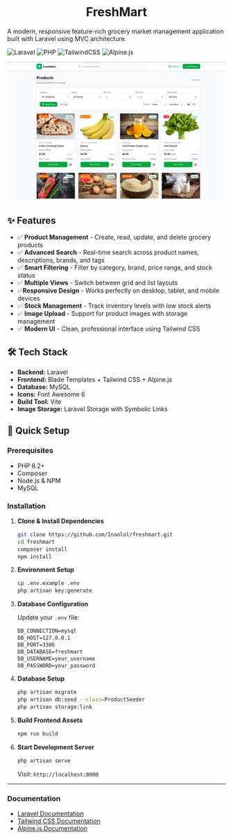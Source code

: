 <h1 align="center">FreshMart</h1>

A modern, responsive feature-rich grocery market management application built with Laravel using MVC architecture.

![Laravel](https://img.shields.io/badge/Laravel-10.x-FF2D20?style=for-the-badge&logo=laravel)
![PHP](https://img.shields.io/badge/PHP-8.1+-777BB4?style=for-the-badge&logo=php)
![TailwindCSS](https://img.shields.io/badge/Tailwind_CSS-38B2AC?style=for-the-badge&logo=tailwind-css)
![Alpine.js](https://img.shields.io/badge/Alpine.js-8BC34A?style=for-the-badge&logo=alpine.js)

<p align="center">
    <img src="demo.png" alt="freshmart demo" width="800"/>
</p>

## ✨ Features

- ✅ **Product Management** - Create, read, update, and delete grocery products
- ✅ **Advanced Search** - Real-time search across product names, descriptions, brands, and tags
- ✅ **Smart Filtering** - Filter by category, brand, price range, and stock status
- ✅ **Multiple Views** - Switch between grid and list layouts
- ✅**Responsive Design** - Works perfectly on desktop, tablet, and mobile devices
- ✅ **Stock Management** - Track inventory levels with low stock alerts
- ✅ **Image Upload** - Support for product images with storage management
- ✅ **Modern UI** - Clean, professional interface using Tailwind CSS

## 🛠️ Tech Stack

- **Backend:** Laravel 
- **Frontend:** Blade Templates + Tailwind CSS + Alpine.js
- **Database:** MySQL
- **Icons:** Font Awesome 6
- **Build Tool:** Vite
- **Image Storage:** Laravel Storage with Symbolic Links

## 🚀 Quick Setup

### Prerequisites
- PHP 8.2+
- Composer
- Node.js & NPM
- MySQL

### Installation

1. **Clone & Install Dependencies**
   ```bash
   git clone https://github.com/Inaolol/freshmart.git
   cd freshmart
   composer install
   npm install
   ```

2. **Environment Setup**
   ```bash
   cp .env.example .env
   php artisan key:generate
   ```

3. **Database Configuration**
   
   Update your `.env` file:
   ```env
   DB_CONNECTION=mysql
   DB_HOST=127.0.0.1
   DB_PORT=3306
   DB_DATABASE=freshmart
   DB_USERNAME=your_username
   DB_PASSWORD=your_password
   ```

4. **Database Setup**
   ```bash
   php artisan migrate
   php artisan db:seed --class=ProductSeeder
   php artisan storage:link
   ```

5. **Build Frontend Assets**
   ```bash
   npm run build
   ```

6. **Start Development Server**
   ```bash
   php artisan serve
   ```

   Visit: `http://localhost:8000`

---

### Documentation

- [Laravel Documentation](https://laravel.com/docs)
- [Tailwind CSS Documentation](https://tailwindcss.com/docs)
- [Alpine.js Documentation](https://alpinejs.dev/)
